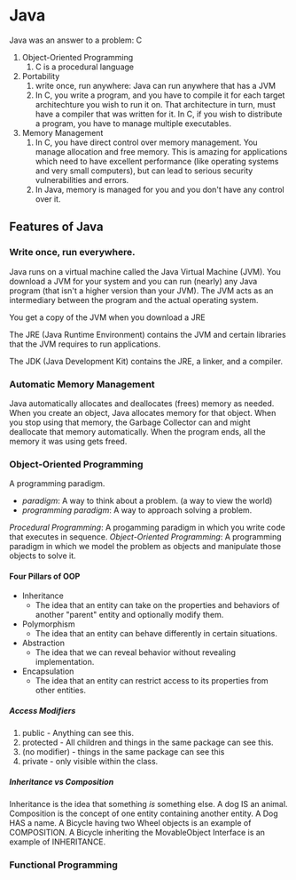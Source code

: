 # Java

Java was an answer to a problem: C

1. Object-Oriented Programming
   1. C is a procedural language
2. Portability
   1. write once, run anywhere: Java can run anywhere that has a JVM
   2. In C, you write a program, and you have to compile it for each target architechture you wish to run it on. That architecture in turn, must have a compiler that was written for it. In C, if you wish to distribute a program, you have to manage multiple executables.
3. Memory Management
   1. In C, you have direct control over memory management. You manage allocation and free memory. This is amazing for applications which need to have excellent performance (like operating systems and very small computers), but can lead to serious security vulnerabilities and errors.
   2. In Java, memory is managed for you and you don't have any control over it.

## Features of Java

### Write once, run everywhere.

Java runs on a virtual machine called the Java Virtual Machine (JVM). You download a JVM for your system and you can run (nearly) any Java program (that isn't a higher version than your JVM). The JVM acts as an intermediary between the program and the actual operating system.

You get a copy of the JVM when you download a JRE

The JRE (Java Runtime Environment) contains the JVM and certain libraries that the JVM requires to run applications.

The JDK (Java Development Kit) contains the JRE, a linker, and a compiler.

### Automatic Memory Management

Java automatically allocates and deallocates (frees) memory as needed. When you create an object, Java allocates memory for that object. When you stop using that memory, the Garbage Collector can and might deallocate that memory automatically. When the program ends, all the memory it was using gets freed.

### Object-Oriented Programming

A programming paradigm.
* *paradigm*: A way to think about a problem. (a way to view the world)
* *programming paradigm*: A way to approach solving a problem.

*Procedural Programming*: A progamming paradigm in which you write code that executes in sequence.
*Object-Oriented Programming*: A programming paradigm in which we model the problem as objects and manipulate those objects to solve it.

#### Four Pillars of OOP
* Inheritance
  * The idea that an entity can take on the properties and behaviors of another "parent" entity and optionally modify them.
* Polymorphism
  * The idea that an entity can behave differently in certain situations.
* Abstraction
  * The idea that we can reveal behavior without revealing implementation.
* Encapsulation
  * The idea that an entity can restrict access to its properties from other entities.

##### Access Modifiers
1. public - Anything can see this.
2. protected - All children and things in the same package can see this.
3. (no modifier) - things in the same package can see this
4. private - only visible within the class.

##### Inheritance vs Composition
Inheritance is the idea that something *is* something else. A dog IS an animal.
Composition is the concept of one entity containing another entity. A Dog HAS a name.
A Bicycle having two Wheel objects is an example of COMPOSITION.
A Bicycle inheriting the MovableObject Interface is an example of INHERITANCE.

### Functional Programming

